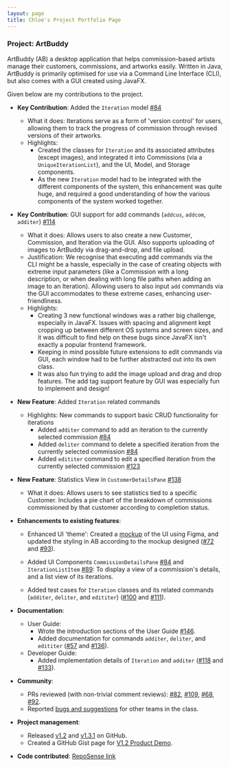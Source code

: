 ```yaml
---
layout: page
title: Chloe's Project Portfolio Page
---
```


### Project: ArtBuddy

ArtBuddy (AB) a desktop application that helps commission-based artists manage their customers,
commissions, and artworks easily. Written in Java, ArtBuddy is primarily optimised for use via a
Command Line Interface (CLI), but also comes with a GUI created using JavaFX.

Given below are my contributions to the project.

* **Key Contribution**: Added the `Iteration` model [#84](https://github.com/AY2223S1-CS2103T-W11-3/tp/pull/84)
  * What it does: Iterations serve as a form of 'version control' for users, allowing them to track
  the progress of commission through revised versions of their artworks.
  * Highlights:
    * Created the classes for `Iteration` and its associated attributes (except images),
    and integrated it into Commissions (via a `UniqueIterationList`), and the UI, Model, and Storage components.
    * As the new `Iteration` model had to be integrated with the different components of the system,
    this enhancement was quite huge, and required a good understanding of how the various components of
    the system worked together.


* **Key Contribution**: GUI support for add commands (`addcus`, `addcom`, `additer`)
  [#114](https://github.com/AY2223S1-CS2103T-W11-3/tp/pull/114)
  * What it does: Allows users to also create a new Customer, Commission, and Iteration via the GUI. Also supports
    uploading of images to ArtBuddy via drag-and-drop, and file upload.
  * Justification: We recognise that executing add commands via the CLI might be a hassle, especially in the
    case of creating objects with extreme input parameters (like a Commission with a long description, or when dealing
    with long file paths when adding an image to an Iteration). Allowing users to also input `add` commands via
    the GUI accommodates to these extreme cases, enhancing user-friendliness.
  * Highlights:
    * Creating 3 new functional windows was a rather big challenge, especially in JavaFX. Issues with spacing
    and alignment kept cropping up between different OS systems and screen sizes, and it was difficult to
    find help on these bugs since JavaFX isn't exactly a popular frontend framework.
    * Keeping in mind possible future extensions to edit commands via GUI, each window had to be further abstracted
    out into its own class.
    * It was also fun trying to add the image upload and drag and drop features. The add tag support feature by GUI
    was especially fun to implement and design!


* **New Feature**: Added `Iteration` related commands
  * Highlights: New commands to support basic CRUD functionality for iterations
    * Added `additer` command to add an iteration to the currently selected commission
    [#84](https://github.com/AY2223S1-CS2103T-W11-3/tp/pull/84)
    * Added `deliter` command to delete a specified iteration from the currently selected commission
    [#84](https://github.com/AY2223S1-CS2103T-W11-3/tp/pull/84)
    * Added `edititer` command to edit a specified iteration from the currently selected commission
    [#123](https://github.com/AY2223S1-CS2103T-W11-3/tp/pull/123)


* **New Feature**: Statistics View in `CustomerDetailsPane` [#138](https://github.com/AY2223S1-CS2103T-W11-3/tp/pull/138)
  * What it does: Allows users to see statistics tied to a specific Customer. Includes a pie chart of the breakdown
  of commissions commissioned by that customer according to completion status.


* **Enhancements to existing features**:
  * Enhanced UI 'theme': Created a [mockup](https://www.figma.com/file/neC7oxzQ9L8R8NkfYdd2De/Untitled) of the UI
  using Figma, and updated the styling in AB according to the mockup designed
  ([#72](https://github.com/AY2223S1-CS2103T-W11-3/tp/pull/72) and
  [#93](https://github.com/AY2223S1-CS2103T-W11-3/tp/pull/93)).
  
  * Added UI Components `CommissionDetailsPane` [#84](https://github.com/AY2223S1-CS2103T-W11-3/tp/pull/84)
  and `IterationListItem` [#89](https://github.com/AY2223S1-CS2103T-W11-3/tp/pull/89): To display a view of a commission's details, and a list view of its iterations.
  
  * Added test cases for `Iteration` classes and its related commands (`additer`, `deliter`, and `edititer`)
  ([#100](https://github.com/AY2223S1-CS2103T-W11-3/tp/pull/100) and
  [#111](https://github.com/AY2223S1-CS2103T-W11-3/tp/pull/111)).


* **Documentation**:
    * User Guide:
      * Wrote the introduction sections of the User Guide [#146](https://github.com/AY2223S1-CS2103T-W11-3/tp/pull/146).
      * Added documentation for commands `additer`, `deliter`, and `edititer`
        ([#57](https://github.com/AY2223S1-CS2103T-W11-3/tp/pull/57) and
        [#136](https://github.com/AY2223S1-CS2103T-W11-3/tp/pull/136)).
    * Developer Guide:
      * Added implementation details of `Iteration` and `additer`
        ([#118](https://github.com/AY2223S1-CS2103T-W11-3/tp/pull/118) and
        [#133](https://github.com/AY2223S1-CS2103T-W11-3/tp/pull/133)).


* **Community**:
  * PRs reviewed (with non-trivial comment reviews): [#82](https://github.com/AY2223S1-CS2103T-W11-3/tp/pull/82),
    [#109](https://github.com/AY2223S1-CS2103T-W11-3/tp/pull/109),
    [#68](https://github.com/AY2223S1-CS2103T-W11-3/tp/pull/68),
    [#92](https://github.com/AY2223S1-CS2103T-W11-3/tp/pull/92).
  * Reported [bugs and suggestions](https://github.com/chloeelim/ped/issues) for other teams in the class.
  

* **Project management**:
  * Released [v1.2](https://github.com/AY2223S1-CS2103T-W11-3/tp/releases/tag/v1.2)
    and [v1.3.1](https://github.com/AY2223S1-CS2103T-W11-3/tp/releases/tag/v1.3.1) on GitHub.
  * Created a GitHub Gist page for [V1.2 Product Demo](https://gist.github.com/chloeelim/fba9321580577a27cb01d76f7edc07cd).


* **Code contributed**: [RepoSense link](https://nus-cs2103-ay2223s1.github.io/tp-dashboard/?search=chloeelim)
